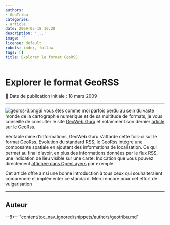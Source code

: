 ```yaml
---
authors:
- GeoTribu
categories:
- article
date: 2009-03-18 10:20
description: '...'
image: ''
license: default
robots: index, follow
tags: []
title: Explorer le format GeoRSS
---
```


# Explorer le format GeoRSS


:calendar: Date de publication initiale : 18 mars 2009


----

![georss-3.png](/sites/default/files/Tuto/img/Blog/worldRSS.png)Si vous êtes comme moi parfois perdu au sein du vaste monde de la cartographie numérique et de sa multitude de formats, je vous conseille de consulter le site [GeoWeb Guru](http://www.geowebguru.com/) et notamment son dernier [article sur le GeoRss](http://www.geowebguru.com/articles/108-technical-overview-georss).



Véritable mine d'informations, GeoWeb Guru s'attarde cette fois-ci sur le format [GeoRss](http://georss.org). Evolution du standard RSS, le GeoRss intégre une composante spatiale en ajoutant des informations de localisation. Ce qui permet au final d’avoir, en plus des informations données par le flux RSS, une indication de lieu visible sur une carte. Indication que vous pouvez directement [affichée dans OpenLayers](http://openlayers.org/dev/examples/georss.html) par exemple.


Cet article offre ainsi une bonne introduction à tous ceux qui souhaiteraient comprendre et implémenter ce standard. Merci encore pour cet effort de vulgarisation




----

## Auteur

--8<-- "content/toc_nav_ignored/snippets/authors/geotribu.md"
